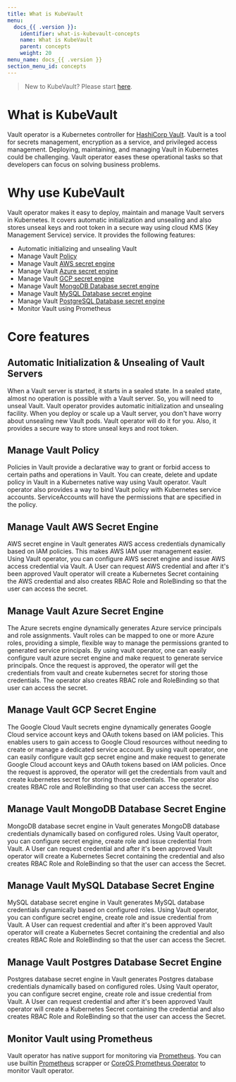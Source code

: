 ```yaml
---
title: What is KubeVault
menu:
  docs_{{ .version }}:
    identifier: what-is-kubevault-concepts
    name: What is KubeVault
    parent: concepts
    weight: 20
menu_name: docs_{{ .version }}
section_menu_id: concepts
---
```


> New to KubeVault? Please start [here](/docs/concepts/README.md).

# What is KubeVault

Vault operator is a Kubernetes controller for [HashiCorp Vault](https://www.vaultproject.io/). Vault is a tool for secrets management, encryption as a service, and privileged access management. Deploying, maintaining, and managing Vault in Kubernetes could be challenging. Vault operator eases these operational tasks so that developers can focus on solving business problems.

# Why use KubeVault

Vault operator makes it easy to deploy, maintain and manage Vault servers in Kubernetes. It covers automatic initialization and unsealing and also stores unseal keys and root token in a secure way using cloud KMS (Key Management Service) service. It provides the following features:

- Automatic initializing and unsealing Vault
- Manage Vault [Policy](https://www.vaultproject.io/docs/concepts/policies.html)
- Manage Vault [AWS secret engine](https://www.vaultproject.io/docs/secrets/aws/index.html#aws-secrets-engine)
- Manage Vault [Azure secret engine](https://www.vaultproject.io/docs/secrets/azure/index.html)
- Manage Vault [GCP secret engine](https://www.vaultproject.io/docs/secrets/gcp/index.html)
- Manage Vault [MongoDB Database secret engine](https://www.vaultproject.io/api/secret/databases/mongodb.html)
- Manage Vault [MySQL Database secret engine](https://www.vaultproject.io/api/secret/databases/mysql-maria.html)
- Manage Vault [PostgreSQL Database secret engine](https://www.vaultproject.io/api/secret/databases/postgresql.html)
- Monitor Vault using Prometheus

# Core features

## Automatic Initialization & Unsealing of Vault Servers

When a Vault server is started, it starts in a sealed state. In a sealed state, almost no operation is possible with a Vault server. So, you will need to unseal Vault. Vault operator provides automatic initialization and unsealing facility. When you deploy or scale up a Vault server, you don't have worry about unsealing new Vault pods. Vault operator will do it for you. Also, it provides a secure way to store unseal keys and root token.

## Manage Vault Policy

Policies in Vault provide a declarative way to grant or forbid access to certain paths and operations in Vault. You can create, delete and update policy in Vault in a Kubernetes native way using Vault operator. Vault operator also provides a way to bind Vault policy with Kubernetes service accounts. ServiceAccounts will have the permissions that are specified in the policy.

## Manage Vault AWS Secret Engine

AWS secret engine in Vault generates AWS access credentials dynamically based on IAM policies. This makes AWS IAM user management easier. Using Vault operator, you can configure AWS secret engine and issue AWS access credential via Vault. A User can request AWS credential and after it's been approved Vault operator will create a Kubernetes Secret containing the AWS credential and also creates RBAC Role and RoleBinding so that the user can access the secret.

## Manage Vault Azure Secret Engine

The Azure secrets engine dynamically generates Azure service principals and role assignments. Vault roles can be mapped to one or more Azure roles, providing a simple, flexible way to manage the permissions granted to generated service principals. By using vault operator, one can easily configure vault azure secret engine and make request to generate service principals. Once the request is approved, the operator will get the credentials from vault and create kubernetes secret for storing those credentials. The operator also creates RBAC role and RoleBinding so that user can access the secret.

## Manage Vault GCP Secret Engine

The Google Cloud Vault secrets engine dynamically generates Google Cloud service account keys and OAuth tokens based on IAM policies. This enables users to gain access to Google Cloud resources without needing to create or manage a dedicated service account. By using vault operator, one can easily configure vault gcp secret engine and make request to generate Google Cloud account keys and OAuth tokens based on IAM policies. Once the request is approved, the operator will get the credentials from vault and create kubernetes secret for storing those credentials. The operator also creates RBAC role and RoleBinding so that user can access the secret.


## Manage Vault MongoDB Database Secret Engine

MongoDB database secret engine in Vault generates MongoDB database credentials dynamically based on configured roles. Using Vault operator, you can configure secret engine, create role and issue credential from Vault. A User can request credential and after it's been approved Vault operator will create a Kubernetes Secret containing the credential and also creates RBAC Role and RoleBinding so that the user can access the Secret.

## Manage Vault MySQL Database Secret Engine

MySQL database secret engine in Vault generates MySQL database credentials dynamically based on configured roles. Using Vault operator, you can configure secret engine, create role and issue credential from Vault. A User can request credential and after it's been approved Vault operator will create a Kubernetes Secret containing the credential and also creates RBAC Role and RoleBinding so that the user can access the Secret.

## Manage Vault Postgres Database Secret Engine

Postgres database secret engine in Vault generates Postgres database credentials dynamically based on configured roles. Using Vault operator, you can configure secret engine, create role and issue credential from Vault. A User can request credential and after it's been approved Vault operator will create a Kubernetes Secret containing the credential and also creates RBAC Role and RoleBinding so that the user can access the Secret.

## Monitor Vault using Prometheus

Vault operator has native support for monitoring via [Prometheus](https://prometheus.io/). You can use builtin [Prometheus](https://github.com/prometheus/prometheus) scrapper or [CoreOS Prometheus Operator](https://github.com/coreos/prometheus-operator) to monitor Vault operator.


